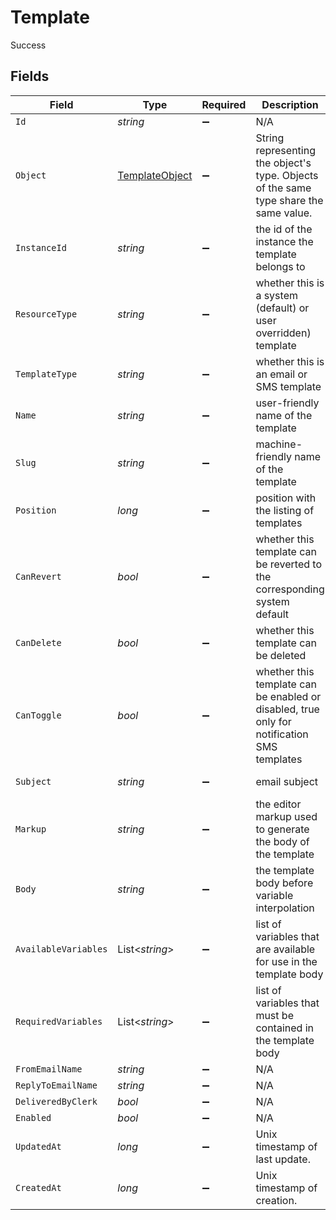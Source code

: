 # Template

Success


## Fields

| Field                                                                                      | Type                                                                                       | Required                                                                                   | Description                                                                                | Example                                                                                    |
| ------------------------------------------------------------------------------------------ | ------------------------------------------------------------------------------------------ | ------------------------------------------------------------------------------------------ | ------------------------------------------------------------------------------------------ | ------------------------------------------------------------------------------------------ |
| `Id`                                                                                       | *string*                                                                                   | :heavy_minus_sign:                                                                         | N/A                                                                                        | temp_12345                                                                                 |
| `Object`                                                                                   | [TemplateObject](../../Models/Components/TemplateObject.md)                                | :heavy_minus_sign:                                                                         | String representing the object's type. Objects of the same type share the same value.<br/> | template                                                                                   |
| `InstanceId`                                                                               | *string*                                                                                   | :heavy_minus_sign:                                                                         | the id of the instance the template belongs to                                             | inst_67890                                                                                 |
| `ResourceType`                                                                             | *string*                                                                                   | :heavy_minus_sign:                                                                         | whether this is a system (default) or user overridden) template                            | system                                                                                     |
| `TemplateType`                                                                             | *string*                                                                                   | :heavy_minus_sign:                                                                         | whether this is an email or SMS template                                                   | email                                                                                      |
| `Name`                                                                                     | *string*                                                                                   | :heavy_minus_sign:                                                                         | user-friendly name of the template                                                         | Welcome Email                                                                              |
| `Slug`                                                                                     | *string*                                                                                   | :heavy_minus_sign:                                                                         | machine-friendly name of the template                                                      | welcome_email                                                                              |
| `Position`                                                                                 | *long*                                                                                     | :heavy_minus_sign:                                                                         | position with the listing of templates                                                     | 1                                                                                          |
| `CanRevert`                                                                                | *bool*                                                                                     | :heavy_minus_sign:                                                                         | whether this template can be reverted to the corresponding system default                  | false                                                                                      |
| `CanDelete`                                                                                | *bool*                                                                                     | :heavy_minus_sign:                                                                         | whether this template can be deleted                                                       | true                                                                                       |
| `CanToggle`                                                                                | *bool*                                                                                     | :heavy_minus_sign:                                                                         | whether this template can be enabled or disabled, true only for notification SMS templates |                                                                                            |
| `Subject`                                                                                  | *string*                                                                                   | :heavy_minus_sign:                                                                         | email subject                                                                              | Welcome to our service!                                                                    |
| `Markup`                                                                                   | *string*                                                                                   | :heavy_minus_sign:                                                                         | the editor markup used to generate the body of the template                                | <p>Hello, {{ user.name }}</p>                                                              |
| `Body`                                                                                     | *string*                                                                                   | :heavy_minus_sign:                                                                         | the template body before variable interpolation                                            | You are now signed up. Welcome!                                                            |
| `AvailableVariables`                                                                       | List<*string*>                                                                             | :heavy_minus_sign:                                                                         | list of variables that are available for use in the template body                          | [<br/>"user.name",<br/>"user.email"<br/>]                                                  |
| `RequiredVariables`                                                                        | List<*string*>                                                                             | :heavy_minus_sign:                                                                         | list of variables that must be contained in the template body                              | [<br/>"user.name"<br/>]                                                                    |
| `FromEmailName`                                                                            | *string*                                                                                   | :heavy_minus_sign:                                                                         | N/A                                                                                        | Clerk Support                                                                              |
| `ReplyToEmailName`                                                                         | *string*                                                                                   | :heavy_minus_sign:                                                                         | N/A                                                                                        | support@clerk.com                                                                          |
| `DeliveredByClerk`                                                                         | *bool*                                                                                     | :heavy_minus_sign:                                                                         | N/A                                                                                        | true                                                                                       |
| `Enabled`                                                                                  | *bool*                                                                                     | :heavy_minus_sign:                                                                         | N/A                                                                                        |                                                                                            |
| `UpdatedAt`                                                                                | *long*                                                                                     | :heavy_minus_sign:                                                                         | Unix timestamp of last update.<br/>                                                        | 1610000000                                                                                 |
| `CreatedAt`                                                                                | *long*                                                                                     | :heavy_minus_sign:                                                                         | Unix timestamp of creation.<br/>                                                           | 1600000000                                                                                 |